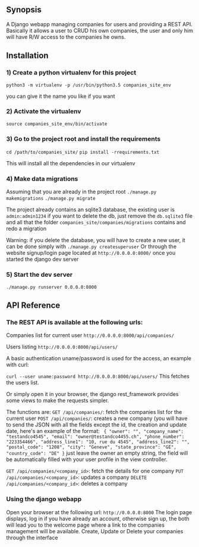 ## Synopsis

A Django webapp managing companies for users and providing a REST API. 
Basically it allows a user to CRUD his own companies, the user and only
him will have R/W access to the companies he owns.

## Installation

### 1) Create a python virtualenv for this project

`python3 -m virtualenv -p /usr/bin/python3.5 companies_site_env`

you can give it the name you like if you want

### 2) Activate the virtualenv

`source companies_site_env/bin/activate`

### 3) Go to the project root and install the requirements

`cd /path/to/companies_site/`
`pip install -rrequirements.txt`

This will install all the dependencies in our virtualenv

### 4) Make data migrations

Assuming that you are already in the project root
`./manage.py makemigrations`
`./manage.py migrate`

The project already contains an sqlite3 database, the existing user is
`admin:admin1234` if you want to delete the db, just remove the 
`db.sqlite3` file and all that the folder
`companies_site/companies/migrations` contains and redo a migration

Warning: if you delete the database, you will have to create a new user,
it can be done simply with
`./manage.py createsuperuser`
Or through the website signup/login page located at 
`http://0.0.0.0:8000/` once you started the django dev server

### 5) Start the dev server
`./manage.py runserver 0.0.0.0:8000`

## API Reference

### The REST API is available at the following urls:

Companies list for current user
`http://0.0.0.0:8000/api/companies/`

Users listing
`http://0.0.0.0:8000/api/users/`

A basic authentication uname/password is used for the access, an example
with curl:

`curl --user uname:password http://0.0.0.0:8000/api/users/`
This fetches the users list.

Or simply open it in your browser, the django rest_framework provides
some views to make the requests simpler.

The functions are:
`GET /api/companies/`: fetch the companies list for the current user
`POST /api/companies/`: creates a new company (you will have to send the
JSON with all the fields except the id, the creation and update date,
here's an example of the format:
`
{
    "owner": "",
    "company_name": "testandco4545",
    "email": "owner@testandco4455.ch",
    "phone_number": "223354466",
    "address_line1": "10, rue du 4545",
    "address_line2": "",
    "postal_code": "1208",
    "city": "Geneve",
    "state_province": "GE",
    "country_code": "DE"
}`
just leave the owner an empty string, the field will be automatically
filled with your user profile in the view controller.

`GET /api/companies/<company_id>`: fetch the details for one company
`PUT /api/companies/<company_id>`: updates a company
`DELETE /api/companies/<company_id>`: deletes a company

### Using the django webapp

Open your browser at the following url: `http://0.0.0.0:8000`
The login page displays, log in if you have already an account, 
otherwise sign up, the both will lead you to the welcome page where
a link to the companies management will be available.
Create, Update or Delete your companies through the interface
